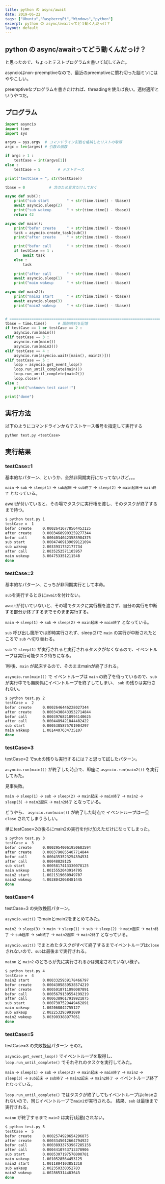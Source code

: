 ```yaml
---
title: python の async/await
date: 2019-06-22
tags: ["Ubuntu","RaspberryPi","Windows","python"]
excerpt: python の async/awaitってどう動くんだっけ？
layout: default
---
```

## python の async/awaitってどう動くんだっけ？

と思ったので、ちょっとテストプログラムを書いて試してみた。

asyncioはnon-preemptiveなので、最近のpreemptiveに慣れ切った脳ミソにはややこしい。

preemptiveなプログラムを書きたければ、threadingを使えば良い。適材適所というやつだ。



## プログラム

```python
import asyncio
import time
import sys

argvs = sys.argv  # コマンドライン引数を格納したリストの取得
argc = len(argvs) # 引数の個数

if argc > 1 :
    testCase = int(argvs[1])
else :
    testCase = 5        # テストケース

print("testCase = ", str(testCase))

tbase = 0           # 念のため宣言だけしておく

async def sub():
    print("sub start        " + str(time.time() - tbase))
    await asyncio.sleep(2)
    print("sub wakeup       " + str(time.time() - tbase))
    return 42

async def main():
    print("befor create     " + str(time.time() - tbase))
    task = asyncio.create_task(sub())
    print("after create     " + str(time.time() - tbase))

    print("befor call       " + str(time.time() - tbase))
    if testCase == 1 :
        await task
    else :
        task
    
    print("after call       " + str(time.time() - tbase))
    await asyncio.sleep(1)
    print("main wakeup      " + str(time.time() - tbase))

async def main2():
    print("main2 start      " + str(time.time() - tbase))
    await asyncio.sleep(3)
    print("main2 wakeup     " + str(time.time() - tbase))


# =============================================================================
tbase = time.time()     # 開始時刻を記憶
if testCase == 1 or testCase == 2 :
    asyncio.run(main())
elif testCase == 3 :
    asyncio.run(main())
    asyncio.run(main2())
elif testCase == 4 :
    asyncio.run(asyncio.wait([main(), main2()]))
elif testCase == 5 :
    loop = asyncio.get_event_loop()
    loop.run_until_complete(main())
    loop.run_until_complete(main2())
    loop.close()
else :
    print("unknown test case!!")

print("done")
```


## 実行方法

以下のようにコマンドラインからテストケース番号を指定して実行する

```
python test.py <testCase>
```


## 実行結果
### testCase=1

基本的なパターン、というか、全然非同期実行になってないけど。。。

```main``` → ```sub``` → ```sleep(1)``` → ```sub起床``` → ```sub終了``` → ```sleep(2)``` → ```main起床```→ ```main終了``` となっている。

awaitが付いていると、その場でタスクに実行権を渡し、そのタスクが終了するまで待つ。

```bash
$ python test.py 1
testCase =  1
befor create     0.00026416778564453125
after create     0.00034689903259277344
befor call       0.00040340423583984375
sub start        0.00047469139099121094
sub wakeup       2.0033931732177734
after call       2.0035252571105957
main wakeup      3.004753351211548
done
```

### testCase=2

基本的なパターン、こっちが非同期実行として本命。

``sub``を実行するときに``await``を付けない。

``await``が付いていないと、その場でタスクに実行権を渡さず、自分の実行を中断する部分か終了するまでそのまま実行する。

``main`` → ``sleep(1)`` → ``sub`` → ``sleep(2)`` → ``main起床`` → ``main終了`` となっている。

``sub`` 呼び出し箇所では即時実行されず、sleep(2)で ``main`` の実行が中断されたところで ``sub`` へ切り替わる。

``sub`` で ``sleep(1)`` が実行されると実行されるタスクがなくなるので、イベントループは実行可能タスク待ちになる。

1秒後、``main`` が起床するので、そのままmainが終了される。

``asyncio.run(main())`` で イベントループは ``main`` の終了を待っているので、``sub`` が実行中でも無関係にイベントループを終了してしまい、
 ``sub`` の残りは実行されない。

```bash
$ python test.py 2
testCase =  2
befor create     0.0002646446228027344
after create     0.00034308433532714844
befor call       0.00039768218994140625
after call       0.0004489421844482422
sub start        0.0005385875701904297
main wakeup      1.0014407634735107
done
```



### testCase=3

testCase=2 でsubの残りも実行するには？と思って試したパターン。

``asyncio.run(main())`` が終了した時点で、即座に ``asyncio.run(main2())`` を実行してみた。

見事失敗。

``main`` → ``sleep(1)`` → ``sub`` → ``sleep(2)`` → ``main起床`` → ``main終了`` 
→ ``main2`` → ``sleep(3)`` → ``main2起床`` → ``main2終了`` となっている。

どうやら、 ``asyncio.run(main())`` が終了した時点で イベントループは一旦 ``close`` されてしまうらしい。

単にtestCase=2の後ろにmain2の実行を付け加えただけになってしまった。

```bash
$ python test.py 3
testCase =  3
befor create     0.00029540061950683594
after create     0.0003790855407714844
befor call       0.0004353523254394531
after call       0.00048828125
sub start        0.0005817413330078125
main wakeup      1.0015552043914795
main2 start      1.0021519660949707
main2 wakeup     4.0038042068481445
done
```

### testCase=4

testCase=3 の失敗挽回パターン。

``asyncio.wait()`` でmainとmain2をまとめてみた。

``main2`` → ``sleep(3)`` → ``main`` → ``sleep(1)`` → ``sub`` → ``sleep(2)`` → ``main起床`` → ``main終了`` 
→  ``sub起床`` → ``sub終了`` → ``main2起床`` → ``main2終了`` となっている。

``asyncio.wait()`` でまとめたタスクがすべて終了するまでイベントループは``close`` されないので、``sub``は最後まで実行される。

``mainn`` と ``main2`` のどちらが先に実行されるかは規定されていない様子。

```bash
$ python test.py 4
testCase =  4
main2 start      0.0003325939178466797
befor create     0.0004305839538574219
after create     0.0005018711090087891
befor call       0.0005679130554199219
after call       0.0006389617919921875
sub start        0.0007307529449462891
main wakeup      1.002068042755127
sub wakeup       2.002253293991089
main2 wakeup     3.003903388977051
done
```


### testCase=5

testCase=3 の失敗挽回パターン その2。

``asyncio.get_event_loop()`` でイベントループを取得し、``loop.run_until_complete()`` でそれぞれのタスクを実行してみた。

``main`` → ``sleep(1)`` → ``sub`` → ``sleep(2)`` → ``main起床`` → ``main終了`` 
→  ``main2`` → ``sleep(3)`` → ``sub起床`` → ``sub終了`` → ``main2起床`` → ``main2終了`` → イベントループ終了
となっている。

``loop.run_until_complete()`` ではタスクが終了してもイベントループはcloseされないので、同じイベントループで``main2``が実行される。
結果、``sub`` は最後まで実行される。

``mainn`` が終了するまで ``main2`` は実行(起動)されない。

```bash
$ python test.py 5
testCase =  5
befor create     0.0002574920654296875
after create     0.0003345012664794922
befor call       0.00038933753967285156
after call       0.0004410743713378906
sub start        0.0005307197570800781
main wakeup      1.0010528564453125
main2 start      1.0011804103851318
sub wakeup       2.002350330352783
main2 wakeup     4.002865314483643
done
```
